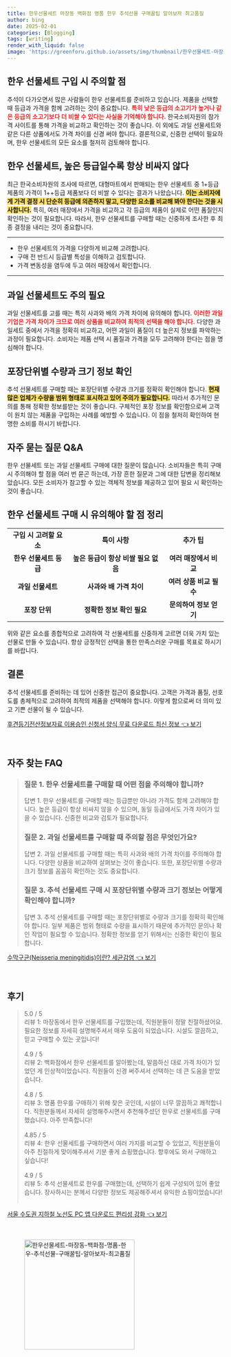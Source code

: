 ```yaml
---
title: 한우선물세트 마장동 백화점 명품 한우 추석선물 구매꿀팁 알아보자 최고품질
author: bing
date: 2025-02-01
categories: [Blogging]
tags: [writing]
render_with_liquid: false
image: 'https://greenforu.github.io/assets/img/thumbnail/한우선물세트-마장동-백화점-명품-한우-추석선물-구매꿀팁-알아보자-최고품질.webp'
---
```



<h2 id='한우_선물세트_구입_주의사항'>한우 선물세트 구입 시 주의할 점</h2>

<p>추석이 다가오면서 많은 사람들이 한우 선물세트를 준비하고 있습니다. 제품을 선택할 때 등급과 가격을 함께 고려하는 것이 중요합니다. <b><span style="color: #ee2323;">특히 낮은 등급의 소고기가 높거나 같은 등급의 소고기보다 더 비쌀 수 있다는 사실을 기억해야 합니다.</span></b> 한국소비자원의 참가격 사이트를 통해 가격을 비교하고 확인하는 것이 좋습니다. 이 외에도 과일 선물세트와 같은 다른 상품에서도 가격 차이를 신경 써야 합니다. 결론적으로, 신중한 선택이 필요하며, 한우 선물세트의 모든 요소를 철저히 검토해야 합니다.</p>

<h2 id='한우_선물세트_등급과_가격_비교'>한우 선물세트, 높은 등급일수록 항상 비싸지 않다</h2>

<p>최근 한국소비자원의 조사에 따르면, 대형마트에서 판매되는 한우 선물세트 중 1+등급 제품의 가격이 1++등급 제품보다 더 비쌀 수 있다는 결과가 나왔습니다. <b><span style="background-color: #ffe066;">이는 소비자에게 가격 결정 시 단순히 등급에 의존하지 말고, 다양한 요소를 비교해 봐야 한다는 것을 시사합니다.</span></b> 특히, 여러 매장에서 가격을 비교하고 각 등급의 제품이 실제로 어떤 품질인지 확인하는 것이 필요합니다. 따라서, 한우 선물세트를 구매할 때는 신중하게 조사한 후 최종 결정을 내리는 것이 중요합니다.</p>

<hr />

<ul>
    <li>한우 선물세트의 가격을 다양하게 비교해 고려합니다.</li>
    <li>구매 전 반드시 등급별 특성을 이해하고 검토합니다.</li>
    <li>가격 변동성을 염두에 두고 여러 매장에서 확인합니다.</li>
</ul>

<hr />

<h2 id='과일_선물세트_구입_유의점'>과일 선물세트도 주의 필요</h2>

<p>과일 선물세트를 고를 때는 특히 사과와 배의 가격 차이에 유의해야 합니다. <b><span style="color: #ee2323;">이러한 과일 기업은 가격 차이가 크므로 여러 상품을 비교하여 최적의 선택을 해야 합니다.</span></b> 다양한 과일세트 중에서 가격을 정확히 비교하고, 어떤 과일이 품질이 더 높은지 정보를 파악하는 과정이 필요합니다. 소비자는 제품 선택 시 품질과 가격을 모두 고려해야 한다는 점을 명심해야 합니다.</p>

<h2 id='포장단위별_정보_확인'>포장단위별 수량과 크기 정보 확인</h2>

<p>추석 선물세트를 구매할 때는 포장단위별 수량과 크기를 정확히 확인해야 합니다. <b><span style="background-color: #ffe066;">현재 많은 업체가 수량을 범위 형태로 표시하고 있어 주의가 필요합니다.</span></b> 따라서 추가적인 문의를 통해 정확한 정보를받는 것이 좋습니다. 구체적인 포장 정보를 확인함으로써 고객이 원치 않는 제품을 구입하는 사례를 예방할 수 있습니다. 이 점을 철저히 확인하여 현명한 소비를 하시기 바랍니다.</p>

<h2 id='자주_묻는_질문'>자주 묻는 질문 Q&A</h2>

<p>한우 선물세트 또는 과일 선물세트 구매에 대한 질문이 많습니다. 소비자들은 특히 구매 시 주의해야 할 점을 여러 번 묻곤 하는데, 가장 흔한 질문과 그에 대한 답변을 정리해보았습니다. 모든 소비자가 참고할 수 있는 객체적 정보를 제공하고 있어 필요 시 확인하는 것이 좋습니다.</p>

<h2 id='한우_선물세트_구입_주의사항_정리'>한우 선물세트 구매 시 유의해야 할 점 정리</h2>

<table>
    <tr>
        <td style="text-align: center; height: 17px;"><b>구입 시 고려할 요소</b></td>
        <td style="text-align: center; height: 17px;"><b>특이 사항</b></td>
        <td style="text-align: center; height: 17px;"><b>추가 팁</b></td>
    </tr>
    <tr>
        <td style="text-align: center; height: 17px;"><b>한우 선물세트 등급</b></td>
        <td style="text-align: center; height: 17px;"><b>높은 등급이 항상 비쌀 필요 없음</b></td>
        <td style="text-align: center; height: 17px;"><b>여러 매장에서 비교</b></td>
    </tr>
    <tr>
        <td style="text-align: center; height: 17px;"><b>과일 선물세트</b></td>
        <td style="text-align: center; height: 17px;"><b>사과와 배 가격 차이</b></td>
        <td style="text-align: center; height: 17px;"><b>여러 상품 비교 필수</b></td>
    </tr>
    <tr>
        <td style="text-align: center; height: 17px;"><b>포장 단위</b></td>
        <td style="text-align: center; height: 17px;"><b>정확한 정보 확인 필요</b></td>
        <td style="text-align: center; height: 17px;"><b>문의하여 정보 얻기</b></td>
    </tr>
</table>

<p>위와 같은 요소를 종합적으로 고려하여 각 선물세트를 신중하게 고르면 더욱 가치 있는 선물로 만들 수 있습니다. 항상 긍정적인 선택을 통한 만족스러운 구매를 목표로 하시기를 바랍니다.</p>

<h2 id='결론'>결론</h2>

<p>추석 선물세트를 준비하는 데 있어 신중한 접근이 중요합니다. 고객은 가격과 품질, 선호도를 총체적으로 고려하여 최적의 제품을 선택해야 합니다. 이렇게 함으로써 더 의미 있고 기쁜 선물이 될 수 있습니다.</p>


<p><a class="click-button" title="후견등기전산정보자료 이용승인 신청서 양식 무료 다운로드 최신 정보" href="https://greenforu.github.io/posts/%ED%9B%84%EA%B2%AC%EB%93%B1%EA%B8%B0%EC%A0%84%EC%82%B0%EC%A0%95%EB%B3%B4%EC%9E%90%EB%A3%8C-%EC%9D%B4%EC%9A%A9%EC%8A%B9%EC%9D%B8-%EC%8B%A0%EC%B2%AD%EC%84%9C-%EC%96%91%EC%8B%9D-%EB%AC%B4%EB%A3%8C-%EB%8B%A4%EC%9A%B4%EB%A1%9C%EB%93%9C-%EC%B5%9C%EC%8B%A0-%EC%A0%95%EB%B3%B4/" rel="dofollow">후견등기전산정보자료 이용승인 신청서 양식 무료 다운로드 최신 정보 👈 보기</a></p><br>
<h2 id='자주_찾는_FAQ'>자주 찾는 FAQ</h2>
<div itemscope="" itemtype="https://schema.org/FAQPage"> 
<blockquote> 
<div itemscope="" itemprop="mainEntity" itemtype="https://schema.org/Question"> 
<h3 itemprop="name">질문 1. 한우 선물세트를 구매할 때 어떤 점을 주의해야 합니까?</h3> 
<div itemscope="" itemprop="acceptedAnswer" itemtype="https://schema.org/Answer"> 
<span itemprop="text"> 
<p>답변 1. 한우 선물세트를 구매할 때는 등급뿐만 아니라 가격도 함께 고려해야 합니다. 높은 등급이 항상 비싸지 않을 수 있으며, 동일 등급에서도 가격 차이가 있을 수 있습니다. 신중한 비교와 검토가 필요합니다.</p> 
</span> 
</div> 
</div> 

<div itemscope="" itemprop="mainEntity" itemtype="https://schema.org/Question"> 
<h3 itemprop="name">질문 2. 과일 선물세트를 구매할 때 주의할 점은 무엇인가요?</h3> 
<div itemscope="" itemprop="acceptedAnswer" itemtype="https://schema.org/Answer"> 
<span itemprop="text"> 
<p>답변 2. 과일 선물세트를 구매할 때는 특히 사과와 배의 가격 차이를 주의해야 합니다. 다양한 상품을 비교하여 살펴보는 것이 좋습니다. 또한, 포장단위별 수량과 크기 정보를 꼼꼼히 확인하는 것도 중요합니다.</p> 
</span> 
</div> 
</div> 

<div itemscope="" itemprop="mainEntity" itemtype="https://schema.org/Question"> 
<h3 itemprop="name">질문 3. 추석 선물세트 구매 시 포장단위별 수량과 크기 정보는 어떻게 확인해야 합니까?</h3> 
<div itemscope="" itemprop="acceptedAnswer" itemtype="https://schema.org/Answer"> 
<span itemprop="text"> 
<p>답변 3. 추석 선물세트를 구매할 때는 포장단위별로 수량과 크기를 정확히 확인해야 합니다. 일부 제품은 범위 형태로 수량을 표시하기 때문에 추가적인 문의나 확인 작업이 필요할 수 있습니다. 정확한 정보를 얻기 위해서는 신중한 확인이 필요합니다.</p> 
</span> 
</div> 
</div> 
</blockquote> 
</div>
<p><a class="click-button" title="수막구균(Neisseria meningitidis)이란? 세균감염" href="https://greenforu.github.io/posts/%EC%88%98%EB%A7%89%EA%B5%AC%EA%B7%A0(Neisseria-meningitidis)%EC%9D%B4%EB%9E%80-%EC%84%B8%EA%B7%A0%EA%B0%90%EC%97%BC/" rel="dofollow">수막구균(Neisseria meningitidis)이란? 세균감염 👈 보기</a></p><br>
<h2 id='후기'>후기</h2>
<div itemscope itemtype="https://schema.org/Product">
  <blockquote>
  <div itemprop="review" itemscope itemtype="https://schema.org/Review">
      <div itemprop="reviewRating" itemscope itemtype="https://schema.org/Rating"> <span itemprop="ratingValue">5.0</span> / <span itemprop="bestRating">5</span> </div>
      <span itemprop="reviewBody">리뷰 1: 마장동에서 한우 선물세트를 구입했는데, 직원분들이 정말 친절하셨어요. 필요한 정보를 자세히 설명해주셔서 매우 도움이 되었습니다. 시설도 깔끔하고, 믿고 구매할 수 있는 곳입니다!</span>
  </div>
  <br>
  <div itemprop="review" itemscope itemtype="https://schema.org/Review">
      <div itemprop="reviewRating" itemscope itemtype="https://schema.org/Rating"> <span itemprop="ratingValue">4.9</span> / <span itemprop="bestRating">5</span> </div>
      <span itemprop="reviewBody">리뷰 2: 백화점에서 한우 선물세트를 알아봤는데, 말씀하신 대로 가격 차이가 있었던 게 인상적이었습니다. 직원들이 신경 써주셔서 선택하는 데 큰 도움을 받았습니다.</span>
  </div>
  <br>
  <div itemprop="review" itemscope itemtype="https://schema.org/Review">
      <div itemprop="reviewRating" itemscope itemtype="https://schema.org/Rating"> <span itemprop="ratingValue">4.8</span> / <span itemprop="bestRating">5</span> </div>
      <span itemprop="reviewBody">리뷰 3: 명품 한우를 구매하기 위해 찾은 곳인데, 시설이 너무 깔끔하고 쾌적합니다. 직원분들께서 자세히 설명해주시면서 추천해주셨던 한우로 선물세트를 구매했습니다. 아주 만족합니다!</span>
  </div>
  <br>
  <div itemprop="review" itemscope itemtype="https://schema.org/Review">
      <div itemprop="reviewRating" itemscope itemtype="https://schema.org/Rating"> <span itemprop="ratingValue">4.85</span> / <span itemprop="bestRating">5</span> </div>
      <span itemprop="reviewBody">리뷰 4: 한우 선물세트를 구매하면서 여러 가지를 비교할 수 있었고, 직원분들이 아주 친절하게 맞이해주셔서 기분 좋게 쇼핑했습니다. 향후에도 와서 구매하고 싶습니다!</span>
  </div>
  <br>
  <div itemprop="review" itemscope itemtype="https://schema.org/Review">
      <div itemprop="reviewRating" itemscope itemtype="https://schema.org/Rating"> <span itemprop="ratingValue">4.9</span> / <span itemprop="bestRating">5</span> </div>
      <span itemprop="reviewBody">리뷰 5: 추석 선물세트로 한우를 구매했는데, 선택하기 쉽게 구성되어 있어 좋았습니다. 장사하시는 분께서 다양한 정보도 제공해주셔서 유익한 쇼핑이었습니다!</span>
  </div>
  <br>
  </blockquote>
</div>
<p><a class="click-button" title="서울 수도권 지하철 노선도 PC 앱 다운로드 편리성 강화" href="https://greenforu.github.io/posts/%EC%84%9C%EC%9A%B8-%EC%88%98%EB%8F%84%EA%B6%8C-%EC%A7%80%ED%95%98%EC%B2%A0-%EB%85%B8%EC%84%A0%EB%8F%84-PC-%EC%95%B1-%EB%8B%A4%EC%9A%B4%EB%A1%9C%EB%93%9C-%ED%8E%B8%EB%A6%AC%EC%84%B1-%EA%B0%95%ED%99%94/" rel="dofollow">서울 수도권 지하철 노선도 PC 앱 다운로드 편리성 강화 👈 보기</a></p><br>
<figure class="image"><img src="https://greenforu.github.io/assets/img/thumbnail/한우선물세트-마장동-백화점-명품-한우-추석선물-구매꿀팁-알아보자-최고품질.webp" alt="한우선물세트-마장동-백화점-명품-한우-추석선물-구매꿀팁-알아보자-최고품질" width="256" height="256"></figure>